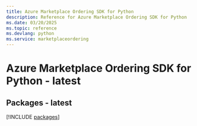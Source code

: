 ```yaml
---
title: Azure Marketplace Ordering SDK for Python
description: Reference for Azure Marketplace Ordering SDK for Python
ms.date: 03/20/2025
ms.topic: reference
ms.devlang: python
ms.service: marketplaceordering
---
```

# Azure Marketplace Ordering SDK for Python - latest
## Packages - latest
[!INCLUDE [packages](marketplace-ordering-index.md)]